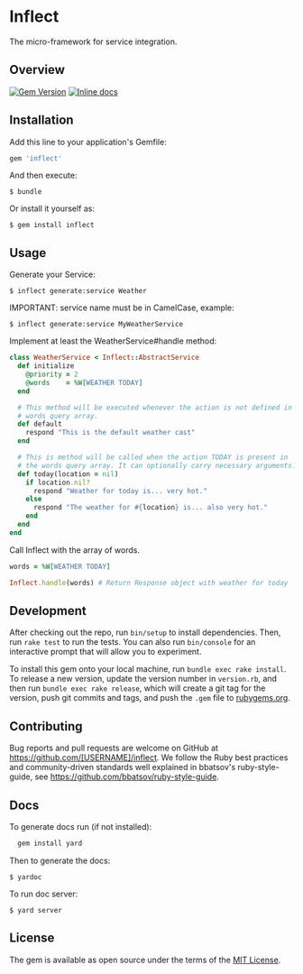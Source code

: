 # Inflect

The micro-framework for service integration.

## Overview

[![Gem Version](https://img.shields.io/gem/v/inflect.svg)](https://rubygems.org/gems/inflect)
[![Inline docs](https://inch-ci.org/github/InflectProject/inflect.png)](https://inch-ci.org/github/InflectProject/inflect)


## Installation

Add this line to your application's Gemfile:

```ruby
gem 'inflect'
```

And then execute:

    $ bundle

Or install it yourself as:

    $ gem install inflect

## Usage

Generate your Service:

    $ inflect generate:service Weather

IMPORTANT: service name must be in CamelCase, example:

    $ inflect generate:service MyWeatherService

Implement at least the WeatherService#handle method:

```ruby
class WeatherService < Inflect::AbstractService
  def initialize
    @priority = 2
    @words    = %W[WEATHER TODAY]
  end

  # This method will be executed whenever the action is not defined in the
  # words query array.
  def default
    respond "This is the default weather cast"
  end

  # This is method will be called when the action TODAY is present in
  # the words query array. It can optionally carry necessary arguments.
  def today(location = nil)
    if location.nil?
      respond "Weather for today is... very hot."
    else
      respond "The weather for #{location} is... also very hot."
    end
  end
end
```

Call Inflect with the array of words.

```ruby
words = %W[WEATHER TODAY]

Inflect.handle(words) # Return Response object with weather for today
```

## Development

After checking out the repo, run `bin/setup` to install dependencies. Then, run `rake test` to run the tests. You can also run `bin/console` for an interactive prompt that will allow you to experiment.

To install this gem onto your local machine, run `bundle exec rake install`. To release a new version, update the version number in `version.rb`, and then run `bundle exec rake release`, which will create a git tag for the version, push git commits and tags, and push the `.gem` file to [rubygems.org](https://rubygems.org).

## Contributing

Bug reports and pull requests are welcome on GitHub at https://github.com/[USERNAME]/inflect.
We follow the Ruby best practices and community-driven standards well explained in bbatsov's ruby-style-guide, see https://github.com/bbatsov/ruby-style-guide.

## Docs

To generate docs run (if not installed):

```ruby
  gem install yard
```
Then to generate the docs:

    $ yardoc

To run doc server:

    $ yard server

## License

The gem is available as open source under the terms of the [MIT License](http://opensource.org/licenses/MIT).
